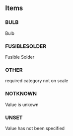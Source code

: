

<!-- end of short definition -->
## Items

### BULB
Bulb

### FUSIBLESOLDER
Fusible Solder

### OTHER
required category not on scale

### NOTKNOWN
Value is unkown

### UNSET
Value has not been specified
